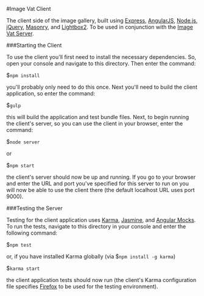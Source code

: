 #Image Vat Client

The client side of the image gallery, built using [Express](https://github.com/expressjs/express), [AngularJS](https://github.com/angular/angular.js), [Node.js](https://github.com/nodejs/node), [jQuery](https://github.com/jquery/jquery), [Masonry](https://github.com/desandro/masonry), and [Lightbox2](https://github.com/lokesh/lightbox2).  To be used in conjunction with the [Image Vat Server](https://github.com/JHM90/image-vat/tree/master/server).

###Starting the Client

To use the client you'll first need to install the necessary dependencies.  So, open your console and navigate to this directory.  Then enter the command:

$`npm install`

you'll probably only need to do this once.  Next you'll need to build the client application, so enter the command:

$`gulp`

this will build the application and test bundle files.  Next, to begin running the client's server, so you can use the client in your browser, enter the command:

$`node server`

or

$`npm start`

the client's server should now be up and running.  If you go to your browser and enter the URL and port you've specified for this server to run on you will now be able to use the client there (the default localhost URL uses port 9000).

###Testing the Server

Testing for the client application uses [Karma](https://github.com/karma-runner/karma), [Jasmine](https://github.com/jasmine/jasmine), and [Angular Mocks](https://www.npmjs.com/package/angular-mocks).  To run the tests, navigate to this directory in your console and enter the following command:

$`npm test`

or, if you have installed Karma globally (via $`npm install -g karma`)

$`karma start`

the client application tests should now run (the client's Karma configuration file specifies [Firefox](https://www.mozilla.org/en-US/firefox/new/) to be used for the testing environment).
